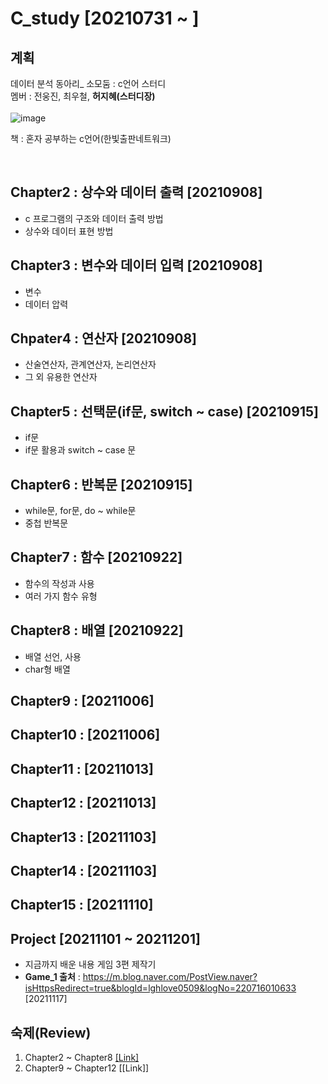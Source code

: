 # C_study [20210731 ~ ]

## 계획
데이터 분석 동아리_ 소모둠 : c언어 스터디<br>
멤버 : 전웅진, 최우철, **허지혜(스터디장)**<br>
<br>
![image](https://user-images.githubusercontent.com/64202709/138280377-800f1cba-9242-4562-8a27-7fbc4294d623.png)

책 : 혼자 공부하는 c언어(한빛출판네트워크)<br>

<br>

## Chapter2 : 상수와 데이터 출력 [20210908]<br>
- c 프로그램의 구조와 데이터 출력 방법<br>
- 상수와 데이터 표현 방법<br>

## Chapter3 : 변수와 데이터 입력 [20210908]<br>
- 변수<br>
- 데이터 압력<br>

## Chpater4 : 연산자 [20210908]<br>
- 산술연산자, 관계연산자, 논리연산자
- 그 외 유용한 연산자

## Chapter5 : 선택문(if문, switch ~ case) [20210915]<br>
- if문
- if문 활용과 switch ~ case 문

## Chapter6 : 반복문 [20210915]<br>
- while문, for문, do ~ while문
- 중첩 반복문

## Chapter7 : 함수 [20210922]<br>
- 함수의 작성과 사용
- 여러 가지 함수 유형
## Chapter8 : 배열 [20210922]<br>
- 배열 선언, 사용
- char형 배열

## Chapter9 : [20211006]<br>

## Chapter10 : [20211006]<br>

## Chapter11 : [20211013]<br>

## Chapter12 : [20211013]<br>



## Chapter13 : [20211103] <br>

## Chapter14 : [20211103] <br>

## Chapter15 : [20211110] <br>

## Project [20211101 ~ 20211201] <br>
- 지금까지 배운 내용 게임 3편 제작기
- **Game_1 출처** : https://m.blog.naver.com/PostView.naver?isHttpsRedirect=true&blogId=lghlove0509&logNo=220716010633 [20211117]

## 숙제(Review)<br>
1) Chapter2 ~ Chapter8 [[Link]](https://github.com/jihyeheo/C_study/blob/main/Review/Chapter2~Chapter8_Summary.pdf)<br>
2) Chapter9 ~ Chapter12 [[Link]]
